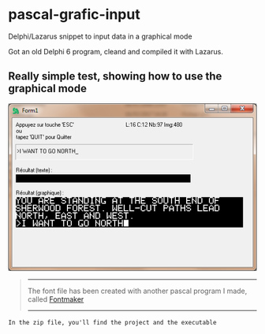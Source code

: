 # pascal-grafic-input
Delphi/Lazarus snippet to input data in a graphical mode

Got an old Delphi 6 program, cleand and compiled it with Lazarus.

## Really simple test, showing how to use the graphical mode
![Screenshot](https://github.com/flaith-nycd/pascal-grafic-input/blob/master/Screenshot_01.png)

> __ __
> The font file has been created with another pascal program I made, called [Fontmaker](https://github.com/flaith-nycd/pascal-fontmaker)
> __ __

`In the zip file, you'll find the project and the executable`
